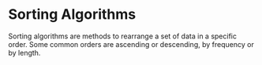 # Sorting Algorithms

Sorting algorithms are methods to rearrange a set of data in a specific order. Some common orders are ascending or descending, by frequency or by length.
